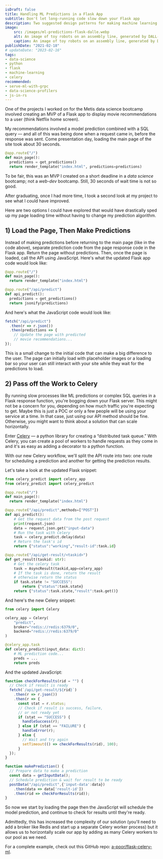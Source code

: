 ```yaml
---
isDraft: false
title: Handling ML Predictions in a Flask App
subtitle: Don't let long-running code slow down your Flask app
description: Two suggested design patterns for making machine learning predictions (or handling other long-running tasks) in Flask apps by adding API routes and Celery.
image:
    src: /images/ml-predictions-flask-dalle.webp
    alt: An image of toy robots on an assembly line, generated by DALL-E.
    caption: An image of toy robots on an assembly line, generated by DALL-E.
publishDate: "2021-02-18"
# updateDate: "2023-02-16"
tags:
- data-science
- python
- flask
- machine-learning
- celery
recommended:
- serve-ml-with-grpc
- data-science-profilers
- js-in-rs
---
```


One of the projects I worked on for the Metis data science bootcamp involved creating an MVP of a Flask app to display movie recommendations to a user (think Netflix home screen).

My recommendations involved a model prediction combined with a SQL query — and all of this was being done when a request came in, before the response was sent. Come presentation day, loading the main page of the site took about 30 seconds.

```py
@app.route("/")
def main_page():
  predictions = get_predictions()
  return render_template("index.html", predictions=predictions) 
```

To be fair, this was an MVP I created on a short deadline in a _data science_ bootcamp; not a _web-dev_ bootcamp. Still, 30 seconds of wait time is not so good.

After graduating, once I had more time, I took a second look at my project to see what I could have improved.

Here are two options I could have explored that would have drastically sped up my page loading time without having to change my prediction algorithm.

## 1) Load the Page, Then Make Predictions

Instead of making predictions before returning to the main page (like in the code above), separate prediction code from the page response code in the Flask app. Return the page without predictions. Then, once the page is loaded, call the API using JavaScript. Here's what the updated Flask app code would look like:

```py
@app.route("/")
def main_page():
  return render_template("index.html")

@app.route("/api/predict")
def api_predict():
  predictions = get_predictions()
  return jsonify(predictions)
```

And here's what the JavaScript code would look like:

```js
fetch("/api/predict")
  .then(r => r.json())
  .then(predictions => {
    // Update the page with predicted
    // movie recommendations...
});
```

This is a small change to the initial code that can make a big difference to the user. The page can initially load with placeholder images or a loading bar so your user can still interact with your site while they wait for the predictions to load.

## 2) Pass off the Work to Celery

By running slow processes like ML predictions or complex SQL queries in a Flask response function, you're bogging down your Flask server. This might not be a concern for you, depending on how much traffic you're expecting to get. Maybe this is just a POC or only a few people will be using your service at a time. In that case, just using our API method should be fine. Otherwise, you might want to think about a solution that can scale horizontally.

Enter [Celery](https://docs.celeryproject.org/en/stable) — a python library for creating a “distributed task queue.” With Celery, you can create a pool of workers to handle requests as they come in and it's as easy as adding a decorator to a python function.

With our new Celery workflow, we'll split the API route into two: one route for scheduling a prediction and another for getting the prediction results.

Let's take a look at the updated Flask snippet:

```py
from celery_predict import celery_app
from celery_predict import celery_predict

@app.route("/")
def main_page():
  return render_template("index.html")

@app.route("/api/predict",methods=["POST"])
def api_predict():
    # Get the request data from the post request
    print(request.json)
    data = request.json.get("input-data")
    # Run the task with Celery
    task = celery_predict.delay(data)
    # Return the task's id
    return {"status":"working","result-id":task.id}

@app.route("/api/get-result/<taskid>")
def get_result(taskid: str):
    # Get the celery task
    task = AsyncResult(taskid,app=celery_app)
    # If the task is done, return the result
    # otherwise return the status
    if task.state != "SUCCESS":
        return {"status":task.state}
    return {"status":task.state,"result":task.get()} 
```

And here's the new Celery snippet:

```py
from celery import Celery

celery_app = Celery(
    "predict",
    broker="redis://redis:6379/0",
    backend="redis://redis:6379/0"
)

@celery_app.task
def celery_predict(input_data: dict):
    # ML prediction code...
    preds = ...
    return preds
```

And the updated JavaScript:

```js
function checkForResults(rid = "") {
  // Check if result is ready
  fetch(`/api/get-result/${rid}`)
    .then(r => r.json())
    .then(r => {
      const stat = r.status;
      // Check if result is success, failure,
      // or not ready yet
      if (stat == "SUCCESS") {
        handleSuccess(r);
      } else if (stat == "FAILURE") {
        handleError(r);
      } else {
        // Wait and try again
        setTimeout(() => checkForResults(rid), 100);
      }
  });
}

function makePrediction() {
  // Prepare data to make a prediction
  const data = getInputData();
  // Schedule prediction & wait for result to be ready
  postData("/api/predict",{'input-data':data})
    .then(data => data['result-id'])
    .then(rid => checkForResults(rid));	
}
```

So now we start by loading the page then the JavaScript will schedule the model prediction, and continue to check for results until they're ready.

Admittedly, this has increased the complexity of our solution (you'll need to add a broker like Redis and start up a separate Celery worker process) but it allows us to horizontally scale our app by adding as many Celery workers to our pool as we need.

For a complete example, check out this GitHub repo: [a-poor/flask-celery-ml](https://github.com/a-poor/flask-celery-ml).

